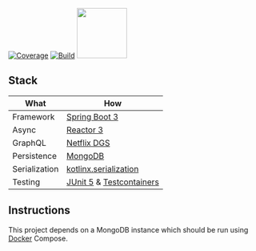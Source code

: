 [![Coverage](https://codecov.io/gh/itsandreramon/spring-starter/branch/master/graph/badge.svg)](https://codecov.io/gh/itsandreramon/spring-starter)
[![Build](https://github.com/itsandreramon/spring-starter/workflows/Build/badge.svg?branch=master)](https://github.com/itsandreramon/spring-starter/actions)
<img width="auto" height="100px" src="https://i.imgur.com/OMtfFVN.png">

## Stack

| What          | How                                                                                                                        |
|---------------|----------------------------------------------------------------------------------------------------------------------------|
| Framework     | [Spring Boot 3](https://spring.io/)                                                                                        |
| Async         | [Reactor 3](https://github.com/reactor/reactor-core)                                                                       |
| GraphQL       | [Netflix DGS](https://github.com/Netflix/dgs-framework)                                                                    |
| Persistence   | [MongoDB](https://www.mongodb.com/)                                                                                        |
| Serialization | [kotlinx.serialization](https://github.com/Kotlin/kotlinx.serialization)                                                   |
| Testing       | [JUnit 5](https://github.com/junit-team/junit5) & [Testcontainers](https://github.com/testcontainers/testcontainers-java/) |

## Instructions

This project depends on a MongoDB instance which should be run
using [Docker](https://www.docker.com/products/docker-desktop) Compose.

